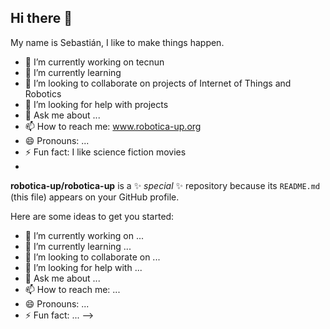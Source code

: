## Hi there 👋

My name is Sebastián, I like to make things happen.


- 🔭 I’m currently working on tecnun
- 🌱 I’m currently learning
- 👯 I’m looking to collaborate on projects of Internet of Things and Robotics
- 🤔 I’m looking for help with projects
- 💬 Ask me about ...
- 📫 How to reach me: www.robotica-up.org
- 😄 Pronouns: ...
- ⚡ Fun fact: I like science fiction movies
- 

**robotica-up/robotica-up** is a ✨ _special_ ✨ repository because its `README.md` (this file) appears on your GitHub profile.

Here are some ideas to get you started:

- 🔭 I’m currently working on ...
- 🌱 I’m currently learning ...
- 👯 I’m looking to collaborate on ...
- 🤔 I’m looking for help with ...
- 💬 Ask me about ...
- 📫 How to reach me: ...
- 😄 Pronouns: ...
- ⚡ Fun fact: ...
-->
